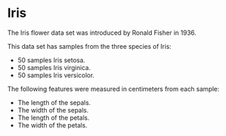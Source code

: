 # Iris

The Iris flower data set was introduced by Ronald Fisher in 1936.

This data set has samples from the three species of Iris:
- 50 samples Iris setosa.
- 50 samples Iris virginica.
- 50 samples Iris versicolor.

The following features were measured in centimeters from each sample: 
- The length of the sepals.
- The width of the sepals. 
- The length of the petals.
- The width of the petals. 
